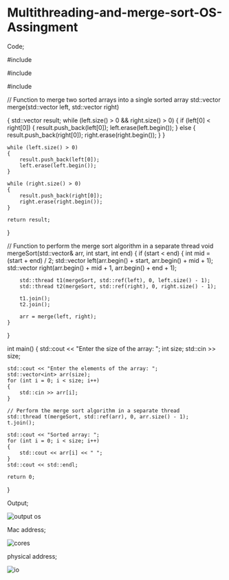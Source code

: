 # Multithreading-and-merge-sort-OS-Assingment

Code;

#include <iostream>
 
#include <thread>
 
#include <vector>
 
// Function to merge two sorted arrays into a single sorted array
std::vector<int> merge(std::vector<int> left, std::vector<int> right)
 
{
    std::vector<int> result;
    while (left.size() > 0 && right.size() > 0)
    {
        if (left[0] < right[0])
        {
            result.push_back(left[0]);
            left.erase(left.begin());
        }
        else
        {
            result.push_back(right[0]);
            right.erase(right.begin());
        }
    }
 
    while (left.size() > 0)
    {
        result.push_back(left[0]);
        left.erase(left.begin());
    }
 
    while (right.size() > 0)
    {
        result.push_back(right[0]);
        right.erase(right.begin());
    }
 
    return result;
}
 
// Function to perform the merge sort algorithm in a separate thread
void mergeSort(std::vector<int>& arr, int start, int end)
{
    if (start < end)
    {
        int mid = (start + end) / 2;
        std::vector<int> left(arr.begin() + start, arr.begin() + mid + 1);
        std::vector<int> right(arr.begin() + mid + 1, arr.begin() + end + 1);
 
        std::thread t1(mergeSort, std::ref(left), 0, left.size() - 1);
        std::thread t2(mergeSort, std::ref(right), 0, right.size() - 1);
 
        t1.join();
        t2.join();
 
        arr = merge(left, right);
    }
}
 
int main()
{
    std::cout << "Enter the size of the array: ";
    int size;
    std::cin >> size;
 
    std::cout << "Enter the elements of the array: ";
    std::vector<int> arr(size);
    for (int i = 0; i < size; i++)
    {
        std::cin >> arr[i];
    }
 
    // Perform the merge sort algorithm in a separate thread
    std::thread t(mergeSort, std::ref(arr), 0, arr.size() - 1);
    t.join();
 
    std::cout << "Sorted array: ";
    for (int i = 0; i < size; i++)
    {
        std::cout << arr[i] << " ";
    }
    std::cout << std::endl;
 
    return 0;
}


Output;
                          
![output os](https://user-images.githubusercontent.com/92621862/209759577-bb2e4deb-0898-4961-bc44-21f11896bbaf.PNG)

Mac address;
                          
![cores](https://user-images.githubusercontent.com/92621862/209759600-fa6c676c-c635-4340-8198-b8aea09d987d.PNG)


physical address;

![io](https://user-images.githubusercontent.com/92621862/209759622-817b3255-59ca-427a-b191-98abdcbcba33.PNG)




 

